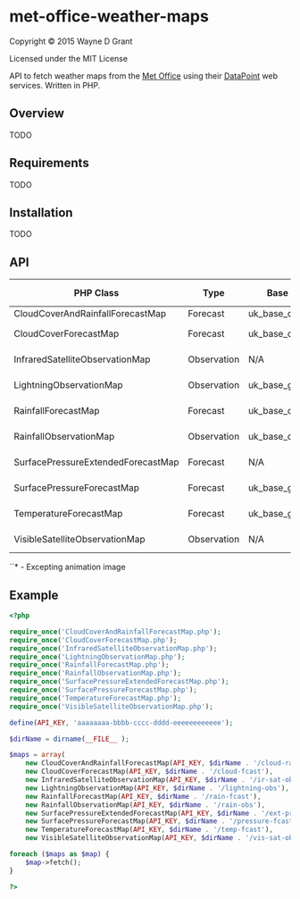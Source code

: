 # met-office-weather-maps

Copyright © 2015 Wayne D Grant

Licensed under the MIT License

API to fetch weather maps from the [Met Office](http://www.metoffice.gov.uk) using their [DataPoint](http://www.metoffice.gov.uk/datapoint) web services. Written in PHP.

## Overview

TODO

## Requirements

TODO

## Installation

TODO

## API

| PHP Class                          | Type        | Base Map          | Overlay Map                      | Available Formats | DataPoint Reference                                                            |
|------------------------------------|-------------|-------------------|----------------------------------|-------------------|--------------------------------------------------------------------------------|
| CloudCoverAndRainfallForecastMap   | Forecast    | uk_base_colour    | uk_overlay_black_full_outline    | gif, png*         | N/A                                                                            |
| CloudCoverForecastMap              | Forecast    | uk_base_colour    | uk_overlay_black_full_outline    | gif, png*         | http://www.metoffice.gov.uk/datapoint/product/cloud-cover-forecast-map-layer   |
| InfraredSatelliteObservationMap    | Observation | N/A               | uk_overlay_yellow_cutout_outline | gif, png*         | http://www.metoffice.gov.uk/datapoint/product/satellite-infrared-map-layer     |
| LightningObservationMap            | Observation | uk_base_greyscale | N/A                              | gif, png*         | http://www.metoffice.gov.uk/datapoint/product/lightning-strike-map-layer       |
| RainfallForecastMap                | Forecast    | uk_base_colour    | uk_overlay_black_full_outline    | gif, png*         | http://www.metoffice.gov.uk/datapoint/product/precipitation-forecast-map-layer |
| RainfallObservationMap             | Observation | uk_base_colour    | uk_overlay_black_full_outline    | gif, png*         | http://www.metoffice.gov.uk/datapoint/product/rainfall-radar-map-layer         |
| SurfacePressureExtendedForecastMap | Forecast    | N/A               | N/A                              | gif               | http://www.metoffice.gov.uk/datapoint/product/surface-pressure-charts          |
| SurfacePressureForecastMap         | Forecast    | uk_base_greyscale | N/A                              | gif, png*         | http://www.metoffice.gov.uk/datapoint/product/pressure-forecast-map-layer      |
| TemperatureForecastMap             | Forecast    | uk_base_greyscale | uk_overlay_black_full_outline    | gif, png*         | http://www.metoffice.gov.uk/datapoint/product/temperature-forecast-map-layer   |
| VisibleSatelliteObservationMap     | Observation | N/A               | uk_overlay_yellow_cutout_outline | gif, png*         | http://www.metoffice.gov.uk/datapoint/product/satellite-visible-map-layer      |

``* - Excepting animation image

## Example

```php
<?php

require_once('CloudCoverAndRainfallForecastMap.php');
require_once('CloudCoverForecastMap.php');
require_once('InfraredSatelliteObservationMap.php');
require_once('LightningObservationMap.php');
require_once('RainfallForecastMap.php');
require_once('RainfallObservationMap.php');
require_once('SurfacePressureExtendedForecastMap.php');
require_once('SurfacePressureForecastMap.php');
require_once('TemperatureForecastMap.php');
require_once('VisibleSatelliteObservationMap.php');

define(API_KEY, 'aaaaaaaa-bbbb-cccc-dddd-eeeeeeeeeeee');

$dirName = dirname(__FILE__ );

$maps = array(
    new CloudCoverAndRainfallForecastMap(API_KEY, $dirName . '/cloud-rain-fcast'),
    new CloudCoverForecastMap(API_KEY, $dirName . '/cloud-fcast'),
    new InfraredSatelliteObservationMap(API_KEY, $dirName . '/ir-sat-obs'),
    new LightningObservationMap(API_KEY, $dirName . '/lightning-obs'),
    new RainfallForecastMap(API_KEY, $dirName . '/rain-fcast'),
    new RainfallObservationMap(API_KEY, $dirName . '/rain-obs'),
    new SurfacePressureExtendedForecastMap(API_KEY, $dirName . '/ext-pressure-fcast'),
    new SurfacePressureForecastMap(API_KEY, $dirName . '/pressure-fcast'),
    new TemperatureForecastMap(API_KEY, $dirName . '/temp-fcast'),
    new VisibleSatelliteObservationMap(API_KEY, $dirName . '/vis-sat-obs'));

foreach ($maps as $map) {
    $map->fetch();
}

?>
```
